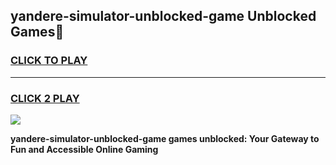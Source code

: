 
## yandere-simulator-unblocked-game Unblocked Games👋
<h3>
<a href="https://news.freeplayer.one?title=yandere-simulator-unblocked-game&ref=16F">CLICK TO PLAY</a></h3>
<hr>

<h3>
<a href="https://news.freeplayer.one?title=yandere-simulator-unblocked-game&ref=16F">CLICK 2 PLAY</a>
  
</h3>

<a href="https://news.freeplayer.one?title=yandere-simulator-unblocked-game&ref=16F/"><img src="https://clearcache.store/games.png"></a>


**yandere-simulator-unblocked-game games unblocked: Your Gateway to Fun and Accessible Online Gaming**
